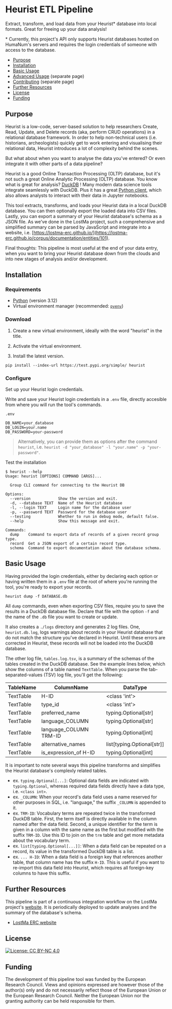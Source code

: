 # Heurist ETL Pipeline

Extract, transform, and load data from your Heurist* database into local formats. Great for freeing up your data analysis!

\* Currently, this project's API only supports Heurist databases hosted on HumaNum's servers and requires the login credentials of someone with access to the database.

- [Purpose](#purpose)
- [Installation](#installation)
- [Basic Usage](#basic-usage)
- [Advanced Usage](./docs/AdvancedUsage.md) (separate page)
- [Contributing](./docs/ContributingFile.md) (separate page)
- [Further Resources](#further-resources)
- [License](#license)
- [Funding](#funding)

## Purpose

Heurist is a low-code, server-based solution to help researchers Create, Read, Update, and Delete records (aka, perform CRUD operations) in a relational database framework. In order to help non-technical users (i.e. historians, archeologists) quickly get to work entering and visualising their relational data, Heurist introduces a lot of complexity behind the scenes.

But what about when you want to analyse the data you've entered? Or even integrate it with other parts of a data pipeline?

Heurist is a good Online Transaction Processing (OLTP) database, but it's not such a great Online Analytic Processing (OLTP) database. You know what is great for analysis? [DuckDB](https://duckdb.org/) ! Many modern data science tools integrate seamlessly with DuckDB. Plus it has a great [Python client](https://duckdb.org/docs/api/python/overview), which also allows analysts to interact with their data in Jupyter notebooks.

This tool extracts, transforms, and loads your Heurist data in a local DuckDB database. You can then optionally export the loaded data into CSV files. Lastly, you can export a summary of your Heurist database's schema as a JSON file. As we've done in the LostMa project, such a comprehensive and simplified summary can be parsed by JavaScript and integrate into a website, i.e. [https://lostma-erc.github.io/](https://lostma-erc.github.io/corpus/documentation/entities/101).

Final thoughts: This pipeline is most useful at the end of your data entry, when you want to bring your Heurist database down from the clouds and into new stages of analysis and/or development.

## Installation

### Requirements

- [Python](https://realpython.com/installing-python/) (version 3.12)
- Virtual environment manager (recommended: [`pyenv`](https://github.com/pyenv/pyenv))

### Download

1. Create a new virtual environment, ideally with the word "heurist" in the title.

2. Activate the virtual environment.

3. Install the latest version.

  ```console
  pip install --index-url https://test.pypi.org/simple/ heurist
  ```

### Configure

Set up your Heurist login credentials.

Write and save your Heurist login credentials in a `.env` file, directly accesible from where you will run the tool's commands.

`.env`

```console
DB_NAME=your_database
DB_LOGIN=your.name
DB_PASSWORD=your-password
```

> Alternatively, you can provide them as options after the command `heurist`, i.e. `heurist -d "your_database" -l "your.name" -p "your-password"`.

Test the installation

```console
$ heurist --help
Usage: heurist [OPTIONS] COMMAND [ARGS]...

  Group CLI command for connecting to the Heurist DB

Options:
  --version            Show the version and exit.
  -d, --database TEXT  Name of the Heurist database
  -l, --login TEXT     Login name for the database user
  -p, --password TEXT  Password for the database user
  --testing            Whether to run in debug mode, default false.
  --help               Show this message and exit.

Commands:
  dump    Command to export data of records of a given record group type.
  record  Get a JSON export of a certain record type.
  schema  Command to export documentation about the database schema.
```

## Basic Usage

Having provided the login credentials, either by declaring each option or having written them in a `.env` file at the root of where you're running the tool, you're ready to export your records.

```shell
heurist dump -f DATABASE.db
```

All `dump` commands, even when exporting CSV files, require you to save the results in a DuckDB database file. Declare that file with the option `-f` and the name of the `.db` file you want to create or update.

It also creates a `./logs` directory and generates 2 log files. One, `heurist.db.log`, logs warnings about records in your Heurist database that do not match the structure you've declared in Heurist. Until these errors are corrected in Heurist, these records will not be loaded into the DuckDB database.

The other log file, `tables.log.tsv`, is a summary of the schemas of the tables created in the DuckDB database. See the example lines below, which show the columns of a table named `TextTable`. When you parse the tab-separated-values (TSV) log file, you'll get the following:

|TableName|ColumnName|DataType|
|--|--|--|
|TextTable|H-ID|<class 'int'>|
|TextTable|type_id|<class 'int'>|
|TextTable|preferred_name|typing.Optional[str]|
|TextTable|language_COLUMN|typing.Optional[str]|
|TextTable|language_COLUMN TRM-ID|typing.Optional[int]|
|TextTable|alternative_names|list[typing.Optional[str]]|
|TextTable|is_expression_of H-ID|typing.Optional[int]|

It is important to note several ways this pipeline transforms and simplifies the Heurist database's complexly related tables.

- ex. `typing.Optional[...]`: Optional data fields are indicated with `typing.Optional`, whereas required data fields directly have a data type, i.e. `<class int>`.
- ex. `_COLUMN`: When your record's data field uses a name reserved for other purposes in SQL, i.e. "language," the suffix `_COLUMN` is appended to it.
- ex. `TRM-ID`: Vocabulary terms are repeated twice in the transformed DuckDB table. First, the term itself is directly available in the column named after the data field. Second, a unique identifier for the term is given in a column with the same name as the first but modified with the suffix `TRM-ID`. Use this ID to join on the `trm` table and get more metadata about the vocabulary term.
- ex. `list[typing.Optional[...]]`: When a data field can be repeated on a record, its value in the transformed DuckDB table is a list.
- ex. `... H-ID`: When a data field is a foreign key that references another table, that column name has the suffix `H-ID`. This is useful if you want to re-import this data field into Heurist, which requires all foreign-key columns to have this suffix.

## Further Resources

This pipeline is part of a continuous integration workflow on the LostMa project's [website](https://lostma-erc.github.io/corpus). It is periodically deployed to update analyses and the summary of the database's schema.

- [LostMa ERC website](https://lostma-erc.github.io/corpus)

## License

[![License: CC BY-NC 4.0](https://img.shields.io/badge/License-CC_BY--NC_4.0-lightgrey.svg)](https://creativecommons.org/licenses/by-nc/4.0/)

## Funding

The development of this pipeline tool was funded by the European Research Council. Views and opinions expressed are however those of the author(s) only and do not necessarily reflect those of the European Union or the European Research Council. Neither the European Union nor the granting authority can be held responsible for them.
